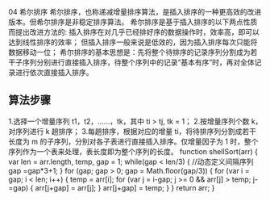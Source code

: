 04 希尔排序
希尔排序，也称递减增量排序算法，是插入排序的一种更高效的改进版本。但希尔排序是非稳定排序算法。
希尔排序是基于插入排序的以下两点性质而提出改进方法的:
插入排序在对几乎已经排好序的数据操作时，效率高，即可以达到线性排序的效率；
但插入排序一般来说是低效的，因为插入排序每次只能将数据移动一位；
希尔排序的基本思想是：先将整个待排序的记录序列分割成为若干子序列分别进行直接插入排序，待整个序列中的记录“基本有序”时，再对全体记录进行依次直接插入排序。

## 算法步骤
1.选择一个增量序列 t1，t2，……，tk，其中 ti > tj, tk = 1；
2.按增量序列个数 k，对序列进行 k 趟排序；
3.每趟排序，根据对应的增量 ti，将待排序列分割成若干长度为 m 的子序列，分别对各子表进行直接插入排序。仅增量因子为 1 时，整个序列作为一个表来处理，表长度即为整个序列的长度。
	function shellSort(arr) {
	    var len = arr.length,
	        temp,
	        gap = 1;
	    while(gap < len/3) {          //动态定义间隔序列
	        gap =gap*3+1;
	    }
	    for (gap; gap > 0; gap = Math.floor(gap/3)) {
	        for (var i = gap; i < len; i++) {
	            temp = arr[i];
	            for (var j = i-gap; j >= 0 && arr[j] > temp; j-=gap) {
	                arr[j+gap] = arr[j];
	            }
	            arr[j+gap] = temp;
	        }
	    }
	    return arr;
	}